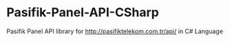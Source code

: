 # Pasifik-Panel-API-CSharp
Pasifik Panel API library for http://pasifiktelekom.com.tr/api/ in C# Language 
